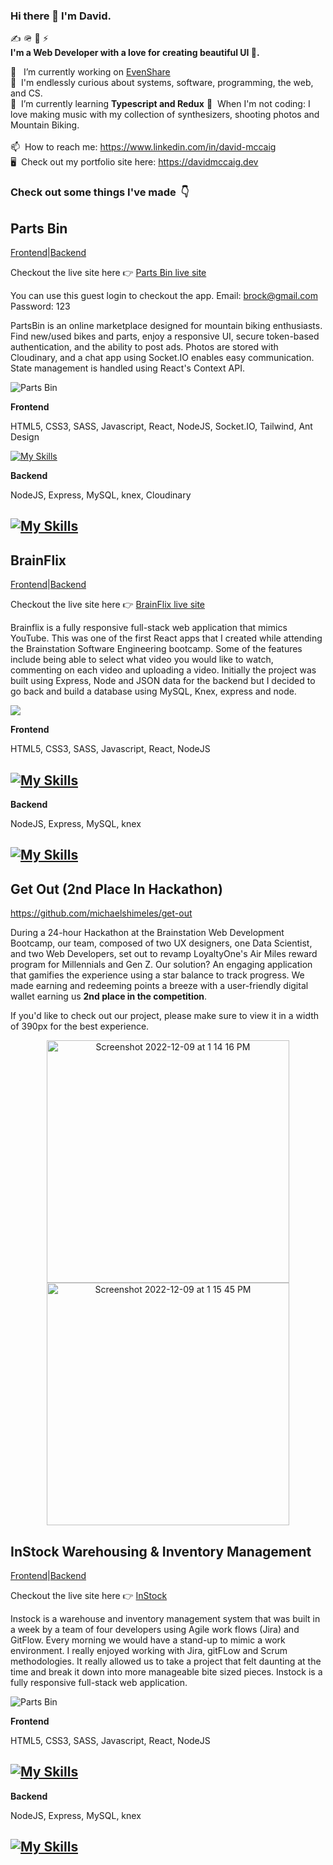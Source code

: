 ### Hi there 👋 I'm David.

✍️ 🪖 🚀 ⚡️  
**I'm a Web Developer with a love for creating beautiful UI 🌄.**

💼 &nbsp; I’m currently working on [EvenShare](https://github.com/David-McCaig/even-share)   
🔭 &nbsp;I'm endlessly curious about systems, software, programming, the web, and CS.  
🌱 &nbsp;I’m currently learning **Typescript and Redux** 
🎹 &nbsp;When I'm not coding: I love making music with my collection of synthesizers, shooting photos and Mountain Biking.   
<br> 📫 &nbsp;How to reach me: https://www.linkedin.com/in/david-mccaig </br>
 🖥️ &nbsp;Check out my portfolio site here: https://davidmccaig.dev


<h3>Check out some things I've made &nbsp;👇</h3>



## Parts Bin
[Frontend](https://github.com/David-McCaig/parts-bin-client)|[Backend](https://github.com/David-McCaig/parts-bin-server)

Checkout the live site here 👉   [Parts Bin live site](https://imaginative-sfogliatella-45400a.netlify.app/)

You can use this guest login to checkout the app. Email: brock@gmail.com  Password: 123

PartsBin is an online marketplace designed for mountain biking enthusiasts. Find new/used bikes and parts, enjoy a responsive UI, secure token-based authentication, and the ability to post ads. Photos are stored with Cloudinary, and a chat app using Socket.IO enables easy communication. State management is handled using React's Context API. 

![Parts Bin](parts-bin-two.gif)

**Frontend**

HTML5, CSS3, SASS, Javascript, React, NodeJS, Socket.IO, Tailwind, Ant Design

[![My Skills](https://skillicons.dev/icons?i=js,html,css,sass,react,nodejs,tailwind)](https://skillicons.dev)

<!-- ![Rhythm](https://user-images.githubusercontent.com/79873814/203249486-3794e86f-7cc8-425d-938f-952430830632.gif) -->

    
**Backend**

NodeJS, Express, MySQL, knex, Cloudinary

## [![My Skills](https://skillicons.dev/icons?i=nodejs,express,mysql,knex)](https://skillicons.dev)
##


## BrainFlix
 [Frontend](https://github.com/David-McCaig/david-mccaig-brainflix)|[Backend](https://github.com/David-McCaig/david-mccaig-brainflix-server)
 
 Checkout the live site here 👉   [BrainFlix live site](https://elegant-meringue-56d20b.netlify.app/)

Brainflix is a fully responsive full-stack web application that mimics YouTube.  This was one of the first React apps that I created while attending the Brainstation Software Engineering bootcamp.  Some of the features include being able to select what video you would like to watch, commenting on each video and uploading a video. Initially the project was built using Express, Node and JSON data for the backend but I decided to go back and build a database using MySQL, Knex, express and node.

![](brain.gif)

**Frontend**

HTML5, CSS3, SASS, Javascript, React, NodeJS

## [![My Skills](https://skillicons.dev/icons?i=js,html,css,sass,react,nodejs)](https://skillicons.dev)

**Backend**

NodeJS, Express, MySQL, knex

## [![My Skills](https://skillicons.dev/icons?i=nodejs,express,mysql,knex)](https://skillicons.dev)
 
 ## Get Out (2nd Place In Hackathon)
 https://github.com/michaelshimeles/get-out

During a 24-hour Hackathon at the Brainstation Web Development Bootcamp, our team, composed of two UX designers, one Data Scientist, and two Web Developers, set out to revamp LoyaltyOne's Air Miles reward program for Millennials and Gen Z. Our solution? An engaging application that gamifies the experience using a star balance to track progress. We made earning and redeeming points a breeze with a user-friendly digital wallet earning us **2nd place in the competition**.

If you'd like to check out our project, please make sure to view it in a width of 390px for the best experience.

<p align="center">
<img width="388" alt="Screenshot 2022-12-09 at 1 14 16 PM" src="https://user-images.githubusercontent.com/69605071/206766516-9c913f20-1045-4bce-bb29-5b1a4ed3d053.png">              
<img width="388" alt="Screenshot 2022-12-09 at 1 15 45 PM" src="https://user-images.githubusercontent.com/69605071/206766670-93b0e791-f15d-4829-b355-4796859612fe.png">
</p>

## InStock Warehousing & Inventory Management
[Frontend](https://github.com/hunterwedgbury/instock-client)|[Backend](https://github.com/David-McCaig/instock-api)
 
Checkout the live site here 👉   [InStock](https://dancing-croissant-6b58eb.netlify.app/)

Instock is a warehouse and inventory management system that was built in a week by a team of four developers using Agile work flows (Jira) and GitFlow. Every morning we would have a stand-up to mimic a work environment. I really enjoyed working with Jira, gitFLow and Scrum methodologies. It really allowed us to take a project that felt daunting at the time and break it down into more manageable bite sized pieces. Instock is a fully responsive full-stack web application.    

![Parts Bin](instock.gif)

**Frontend**

HTML5, CSS3, SASS, Javascript, React, NodeJS

## [![My Skills](https://skillicons.dev/icons?i=js,html,css,sass,react,nodejs)](https://skillicons.dev)

**Backend**

NodeJS, Express, MySQL, knex

## [![My Skills](https://skillicons.dev/icons?i=nodejs,express,mysql,knex)](https://skillicons.dev)
##




